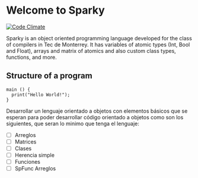 # Welcome to Sparky

[![Code Climate](https://codeclimate.com/github/codeclimate/codeclimate/badges/gpa.svg)](https://codeclimate.com/github/CZDiego/Sparky-Programming-Language)

Sparky is an object oriented programming language developed for the class of compilers in Tec de Monterrey. It has variables of atomic types (Int, Bool and Float), arrays and matrix of atomics and also custom class types, functions, and more.

## Structure of a program

```
main () {
  print("Hello World!");
}
```



Desarrollar un lenguaje orientado a objetos con elementos básicos que se esperan para poder desarrollar código orientado a objetos como son los siguientes, que seran lo minimo que tenga el lenguaje:

- [ ] Arreglos
- [ ] Matrices
- [ ] Clases
- [ ] Herencia simple
- [ ] Funciones
- [ ] SpFunc Arreglos
